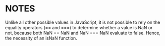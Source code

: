 # NOTES

Unlike all other possible values in JavaScript, it is not possible to rely on the equality operators (== and ===) to determine whether a value is NaN or not, because both NaN == NaN and NaN === NaN evaluate to false. Hence, the necessity of an isNaN function.